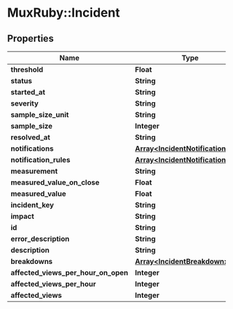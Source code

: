 # MuxRuby::Incident

## Properties
Name | Type | Description | Notes
------------ | ------------- | ------------- | -------------
**threshold** | **Float** |  | [optional] 
**status** | **String** |  | [optional] 
**started_at** | **String** |  | [optional] 
**severity** | **String** |  | [optional] 
**sample_size_unit** | **String** |  | [optional] 
**sample_size** | **Integer** |  | [optional] 
**resolved_at** | **String** |  | [optional] 
**notifications** | [**Array&lt;IncidentNotification&gt;**](IncidentNotification.md) |  | [optional] 
**notification_rules** | [**Array&lt;IncidentNotificationRule&gt;**](IncidentNotificationRule.md) |  | [optional] 
**measurement** | **String** |  | [optional] 
**measured_value_on_close** | **Float** |  | [optional] 
**measured_value** | **Float** |  | [optional] 
**incident_key** | **String** |  | [optional] 
**impact** | **String** |  | [optional] 
**id** | **String** |  | [optional] 
**error_description** | **String** |  | [optional] 
**description** | **String** |  | [optional] 
**breakdowns** | [**Array&lt;IncidentBreakdown&gt;**](IncidentBreakdown.md) |  | [optional] 
**affected_views_per_hour_on_open** | **Integer** |  | [optional] 
**affected_views_per_hour** | **Integer** |  | [optional] 
**affected_views** | **Integer** |  | [optional] 


